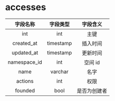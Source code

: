 # accesses

| 字段名称 | 字段类型 | 字段含义 |
| :-----: | :-----: | :-----: 
| int | int | 主键 |
| created_at | timestamp | 插入时间 |
| updated_at | timestamp | 更新时间 |
| namespace_id | int | 空间 id |
| name | varchar | 名字 |
| actions | int | 权限 |
| founded | bool | 是否为创建者 |
